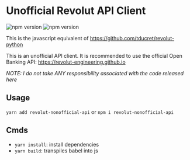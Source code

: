 # Unofficial Revolut API Client

![npm version](https://badge.fury.io/js/revolut-nonofficial-api.svg)
![npm version](https://img.shields.io/npm/v/revolut-nonofficial-api.svg)

This is the javascript equivalent of https://github.com/tducret/revolut-python

This is an unofficial API client. It is recommended to use the official Open Banking API: https://revolut-engineering.github.io 

*NOTE: I do not take ANY responsibility associated with the code released here*

## Usage

`yarn add revolut-nonofficial-api`
or
`npm i revolut-nonofficial-api`

## Cmds

* `yarn install`: install dependencies
* `yarn build`: transpiles babel into js
